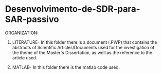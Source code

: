 # Desenvolvimento-de-SDR-para-SAR-passivo

ORGANIZATION:

 1. LITERATURE- In this folder there is a document (.PWP) that contains the abstracts of Scientific Articles/Documents used for the investigation of the theme of the Master's
Dissertation, as well as the reference to the article used.

2. MATLAB- In this folder there is the matlab code used.
